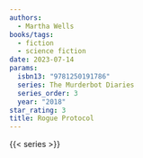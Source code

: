 ```yaml
---
authors:
  - Martha Wells
books/tags:
  - fiction
  - science fiction
date: 2023-07-14
params:
  isbn13: "9781250191786"
  series: The Murderbot Diaries
  series_order: 3
  year: "2018"
star_rating: 3
title: Rogue Protocol
---
```


<!--more-->

{{< series >}}